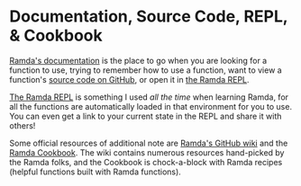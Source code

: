 # Documentation, Source Code, REPL, & Cookbook

[Ramda's documentation](https://ramdajs.com/docs/) is the place to go when you
are looking for a function to use, trying to remember how to use a function,
want to view a function's [source code on
GitHub](https://github.com/ramda/ramda/tree/master/source), or open it in [the
Ramda REPL](https://ramdajs.com/repl/).

[The Ramda REPL](https://ramdajs.com/repl/) is something I used _all the time_
when learning Ramda, for all the functions are automatically loaded in that
environment for you to use. You can even get a link to your current state in the
REPL and share it with others!

Some official resources of additional note are [Ramda's
GitHub wiki](https://github.com/ramda/ramda/wiki) and the [Ramda
Cookbook](https://github.com/ramda/ramda/wiki/Cookbook). The wiki contains
numerous resources hand-picked by the Ramda folks, and the Cookbook is
chock-a-block with Ramda recipes (helpful functions built with Ramda functions).
